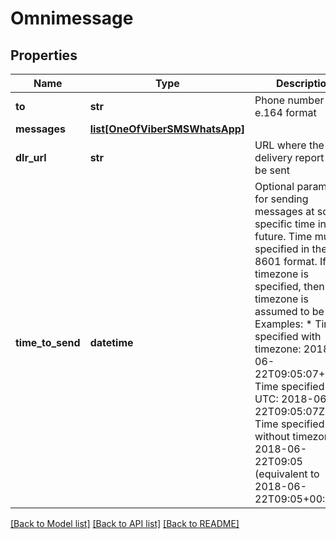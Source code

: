 # Omnimessage

## Properties
Name | Type | Description | Notes
------------ | ------------- | ------------- | -------------
**to** | **str** | Phone number in e.164 format | 
**messages** | [**list[OneOfViberSMSWhatsApp]**](OneOfViberSMSWhatsApp.md) |  | 
**dlr_url** | **str** | URL where the delivery report will be sent | [optional] 
**time_to_send** | **datetime** | Optional parameter for sending messages at some specific time in the future.   Time must be specified in the 8601 format.   If no timezone is specified, then the timezone is assumed to be UTC.    Examples:    * Time specified with timezone: 2018-06-22T09:05:07+00:00 Time specified in UTC: 2018-06-22T09:05:07Z   * Time specified without timezone: 2018-06-22T09:05 (equivalent to 2018-06-22T09:05+00:00) | [optional] 

[[Back to Model list]](../README.md#documentation-for-models) [[Back to API list]](../README.md#documentation-for-api-endpoints) [[Back to README]](../README.md)


